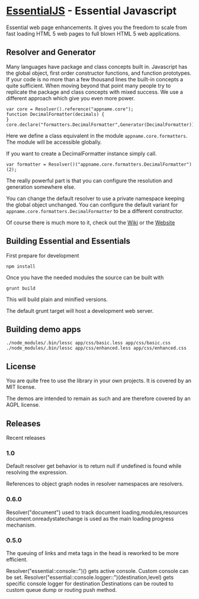 [EssentialJS](http://essentialjs.com/) - Essential Javascript
================================

Essential web page enhancements. It gives you the freedom to scale from fast loading HTML 5 web pages to full blown HTML 5 web applications.

## Resolver and Generator

Many languages have package and class concepts built in. Javascript has the global object, first order constructor functions, and function prototypes.
If your code is no more than a few thousand lines the built-in concepts a quite sufficient. 
When moving beyond that point many people try to replicate the package and class concepts with mixed success. We use a different approach which give you even more power.

    var core = Resolver().reference("appname.core");
    function DecimalFormatter(decimals) {
    }
    core.declare("formatters.DecimalFormatter",Generator(DecimalFormatter));

Here we define a class equivalent in the module `appname.core.formatters`. The module will be accessible globally.

If you want to create a DecimalFormatter instance simply call.

    var formatter = Resolver()("appname.core.formatters.DecimalFormatter")(2);

The really powerful part is that you can configure the resolution and generation somewhere else.

You can change the default resolver to use a private namespace keeping the global object unchanged.
You can configure the default variant for `appname.core.formatters.DecimalFormatter` to be a different constructor.

Of course there is much more to it, check out the [Wiki](http://github.com/essentialjs/EssentialJs/Wiki)
or the [Website](http://essentialjs.com)

## Building Essential and Essentials

First prepare for development

    npm install

Once you have the needed modules the source can be built with

    grunt build

This will build plain and minified versions.

The default grunt target will host a development web server.


## Building demo apps

    ./node_modules/.bin/lessc app/css/basic.less app/css/basic.css
    ./node_modules/.bin/lessc app/css/enhanced.less app/css/enhanced.css

## License

You are quite free to use the library in your own projects. It is covered by an MIT license.

The demos are intended to remain as such and are therefore covered by an AGPL license.


## Releases

Recent releases

### 1.0

Default resolver get behavior is to return null if undefined is found while resolving the expression.

References to object graph nodes in resolver namespaces are resolvers.


### 0.6.0

Resolver("document") used to track document loading,modules,resources
document.onreadystatechange is used as the main loading progress mechanism.


### 0.5.0

The queuing of links and meta tags in the head is reworked to be more efficient.

Resolver("essential::console::")() gets active console. Custom console can be set.
Resolver("essential::console.logger::")(destination,level) gets specific console logger for destination
Destinations can be routed to custom queue dump or routing push method.


